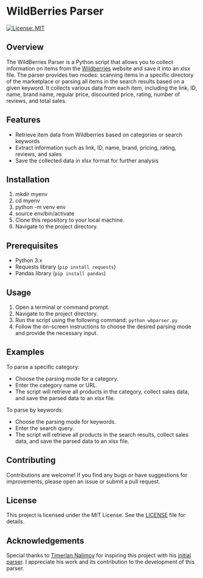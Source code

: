 # WildBerries Parser

[![License: MIT](https://img.shields.io/badge/License-MIT-blue.svg)](https://opensource.org/licenses/MIT)

## Overview
The WildBerries Parser is a Python script that allows you to collect information on items from the [Wildberries](https://wildberries.ru) website and save it into an xlsx file. The parser provides two modes: scanning items in a specific directory of the marketplace or parsing all items in the search results based on a given keyword. It collects various data from each item, including the link, ID, name, brand name, regular price, discounted price, rating, number of reviews, and total sales.

## Features
- Retrieve item data from Wildberries based on categories or search keywords
- Extract information such as link, ID, name, brand, pricing, rating, reviews, and sales
- Save the collected data in xlsx format for further analysis

## Installation
1. mkdir myenv
2. cd myenv
3. python -m venv env
4. source env/bin/activate
5. Clone this repository to your local machine.
6. Navigate to the project directory.

## Prerequisites
- Python 3.x
- Requests library (`pip install requests`)
- Pandas library (`pip install pandas`)

## Usage
1. Open a terminal or command prompt.
2. Navigate to the project directory.
3. Run the script using the following command:
`python wbparser.py`
4. Follow the on-screen instructions to choose the desired parsing mode and provide the necessary input.

## Examples
To parse a specific category:
- Choose the parsing mode for a category.
- Enter the category name or URL.
- The script will retrieve all products in the category, collect sales data, and save the parsed data to an xlsx file.

To parse by keywords:
- Choose the parsing mode for keywords.
- Enter the search query.
- The script will retrieve all products in the search results, collect sales data, and save the parsed data to an xlsx file.

## Contributing
Contributions are welcome! If you find any bugs or have suggestions for improvements, please open an issue or submit a pull request.

## License
This project is licensed under the MIT License. See the [LICENSE](LICENSE) file for details.

## Acknowledgements
Special thanks to [Timerlan Nalimov](https://github.com/Timur1991) for inspiring this project with his [initial parser](https://github.com/Timur1991/project_wildberries). I appreciate his work and its contribution to the development of this parser.
